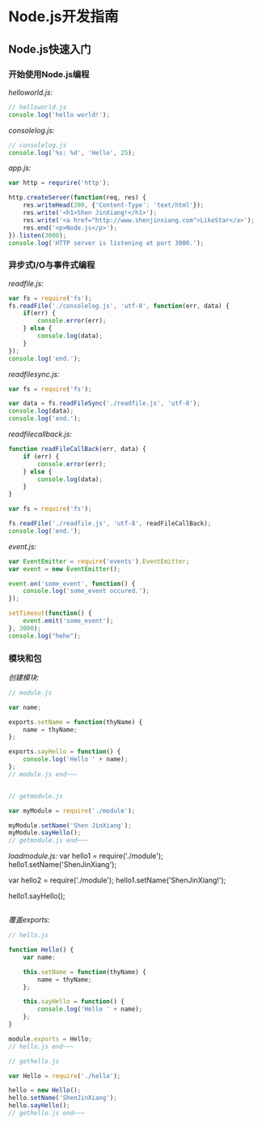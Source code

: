 # Node.js开发指南
## Node.js快速入门
### 开始使用Node.js编程

*helloworld.js:*

```javascript
// helloworld.js
console.log('hello world!');
```

*consolelog.js:*

```javascript
// consolelog.js
console.log('%s: %d', 'Hello', 25);
```

*app.js:*
```javascript
var http = requrire('http');

http.createServer(function(req, res) {
	res.writeHead(200, {'Content-Type': 'text/html'});
	res.write('<h1>Shen JinXiang!</h1>');
	res.write('<a href="http://www.shenjinxiang.com">LikeStar</a>');
	res.end('<p>Node.js</p>');
}).listen(3000);
console.log('HTTP server is listening at port 3000.');
```

### 异步式I/O与事件式编程

*readfile.js:*
```javascript
var fs = require('fs');
fs.readFile('./consolelog.js', 'utf-8', function(err, data) {
	if(err) {
		console.error(err);
	} else {
		console.log(data);
	}
});
console.log('end.');
```

*readfilesync.js:*
```javascript
var fs = require('fs');

var data = fs.readFileSync('./readfile.js', 'utf-8');
console.log(data);
console.log('end.');
```

*readfilecallback.js:*
```javascript
function readFileCallBack(err, data) {
	if (err) {
		console.error(err);
	} else {
		console.log(data);
	}
}

var fs = require('fs');

fs.readFile('./readfile.js', 'utf-8', readFileCallBack);
console.log('end.');
```

*event.js:*
```javascript
var EventEmitter = require('events').EventEmitter;
var event = new EventEmitter();

event.on('some_event', function() {
	console.log('some_event occured.');
});

setTimeout(function() {
	event.emit('some_event');
}, 3000);
console.log("hehe");
```

### 模块和包

*创建模块:*
```javascript
// module.js

var name;

exports.setName = function(thyName) {
	name = thyName;
};

exports.sayHello = function() {
	console.log('Hello ' + name);
};
// module.js end~~~


// getmodule.js

var myModule = require('./module');

myModule.setName('Shen JinXiang');
myModule.sayHello();
// getmodule.js end~~~
```

*loadmodule.js:*
var hello1 = require('./module');
hello1.setName('ShenJinXiang');

var hello2 = require('./module');
hello1.setName('ShenJinXiang!');

hello1.sayHello();
```javascript
```

*覆盖exports:*
```javascript
// hello.js

function Hello() {
	var name;

	this.setName = function(thyName) {
		name = thyName;
	};

	this.sayHello = function() {
		console.log('Hello ' + name);
	};
}

module.exports = Hello;
// hello.js end~~~

// gethello.js

var Hello = require('./hello');

hello = new Hello();
hello.setName('ShenJinXiang');
hello.sayHello();
// gethello.js end~~~
```
